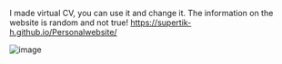 I made virtual CV, you can use it and change it.
The information on the website is random and not true!
https://supertik-h.github.io/Personalwebsite/

![image](https://github.com/user-attachments/assets/27eb8125-926e-4df9-8344-0bd0d67d02bb)
